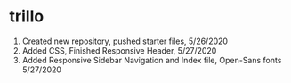 # trillo
1. Created new repository, pushed starter files, 5/26/2020
2.  Added CSS, Finished Responsive Header, 5/27/2020
3.  Added Responsive Sidebar Navigation and Index file, Open-Sans fonts 5/27/2020
